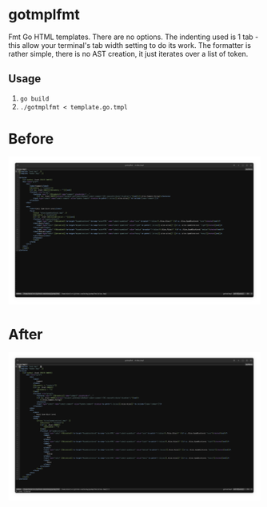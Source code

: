 # gotmplfmt

Fmt Go HTML templates. There are no options. The indenting used is 1 tab - this allow your terminal's tab
width setting to do its work. The formatter is rather simple, there is no AST creation, it just iterates over
a list of token.

## Usage

1. `go build`
2. `./gotmplfmt < template.go.tmpl`

# Before

![Before fmt](Before.png)

# After

![After fmt](After.png)
